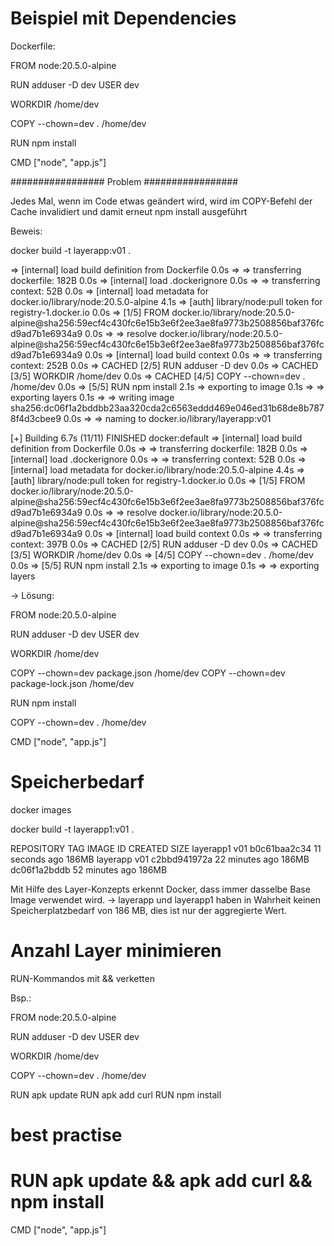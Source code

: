 # Beispiel mit Dependencies

Dockerfile:

FROM node:20.5.0-alpine

RUN adduser -D dev
USER dev

WORKDIR /home/dev

COPY --chown=dev . /home/dev 

RUN npm install

CMD ["node", "app.js"]


################# Problem #################

Jedes Mal, wenn im Code etwas geändert wird, wird im COPY-Befehl der Cache invalidiert und damit erneut npm install ausgeführt

Beweis:

docker build -t layerapp:v01 .

 => [internal] load build definition from Dockerfile                                                                                                                         0.0s
 => => transferring dockerfile: 182B                                                                                                                                         0.0s
 => [internal] load .dockerignore                                                                                                                                            0.0s
 => => transferring context: 52B                                                                                                                                             0.0s
 => [internal] load metadata for docker.io/library/node:20.5.0-alpine                                                                                                        4.1s
 => [auth] library/node:pull token for registry-1.docker.io                                                                                                                  0.0s
 => [1/5] FROM docker.io/library/node:20.5.0-alpine@sha256:59ecf4c430fc6e15b3e6f2ee3ae8fa9773b2508856baf376fcd9ad7b1e6934a9                                                  0.0s
 => => resolve docker.io/library/node:20.5.0-alpine@sha256:59ecf4c430fc6e15b3e6f2ee3ae8fa9773b2508856baf376fcd9ad7b1e6934a9                                                  0.0s
 => [internal] load build context                                                                                                                                            0.0s
 => => transferring context: 252B                                                                                                                                            0.0s
 => CACHED [2/5] RUN adduser -D dev                                                                                                                                          0.0s
 => CACHED [3/5] WORKDIR /home/dev                                                                                                                                           0.0s
 => CACHED [4/5] COPY --chown=dev . /home/dev                                                                                                                                0.0s
 => [5/5] RUN npm install                                                                                                                                                    2.1s
 => exporting to image                                                                                                                                                       0.1s
 => => exporting layers                                                                                                                                                      0.1s
 => => writing image sha256:dc06f1a2bddbb23aa320cda2c6563eddd469e046ed31b68de8b7878f4d3cbee9                                                                                 0.0s
 => => naming to docker.io/library/layerapp:v01  



 [+] Building 6.7s (11/11) FINISHED                                                                                                                                          docker:default
 => [internal] load build definition from Dockerfile                                                                                                                                  0.0s
 => => transferring dockerfile: 182B                                                                                                                                                  0.0s
 => [internal] load .dockerignore                                                                                                                                                     0.0s
 => => transferring context: 52B                                                                                                                                                      0.0s
 => [internal] load metadata for docker.io/library/node:20.5.0-alpine                                                                                                                 4.4s
 => [auth] library/node:pull token for registry-1.docker.io                                                                                                                           0.0s
 => [1/5] FROM docker.io/library/node:20.5.0-alpine@sha256:59ecf4c430fc6e15b3e6f2ee3ae8fa9773b2508856baf376fcd9ad7b1e6934a9                                                           0.0s
 => => resolve docker.io/library/node:20.5.0-alpine@sha256:59ecf4c430fc6e15b3e6f2ee3ae8fa9773b2508856baf376fcd9ad7b1e6934a9                                                           0.0s
 => [internal] load build context                                                                                                                                                     0.0s
 => => transferring context: 397B                                                                                                                                                     0.0s
 => CACHED [2/5] RUN adduser -D dev                                                                                                                                                   0.0s
 => CACHED [3/5] WORKDIR /home/dev                                                                                                                                                    0.0s
 => [4/5] COPY --chown=dev . /home/dev                                                                                                                                                0.0s
 => [5/5] RUN npm install                                                                                                                                                             2.1s
 => exporting to image                                                                                                                                                                0.1s
 => => exporting layers  


 -> Lösung:

 FROM node:20.5.0-alpine

RUN adduser -D dev
USER dev

WORKDIR /home/dev

COPY --chown=dev package.json /home/dev 
COPY --chown=dev package-lock.json /home/dev

RUN npm install

COPY --chown=dev . /home/dev 

CMD ["node", "app.js"]


# Speicherbedarf

docker images

docker build -t layerapp1:v01 .

REPOSITORY       TAG       IMAGE ID       CREATED          SIZE
layerapp1        v01       b0c61baa2c34   11 seconds ago   186MB
layerapp         v01       c2bbd941972a   22 minutes ago   186MB
<none>           <none>    dc06f1a2bddb   52 minutes ago   186MB

Mit Hilfe des Layer-Konzepts erkennt Docker, dass immer dasselbe Base Image verwendet wird.
-> layerapp und layerapp1 haben in Wahrheit keinen Speicherplatzbedarf von 186 MB, dies ist nur der aggregierte Wert.

# Anzahl Layer minimieren

RUN-Kommandos mit && verketten

Bsp.:

FROM node:20.5.0-alpine

RUN adduser -D dev
USER dev

WORKDIR /home/dev

COPY --chown=dev . /home/dev 

RUN apk update
RUN apk add curl
RUN npm install

# best practise
# RUN apk update && apk add curl && npm install

CMD ["node", "app.js"]




